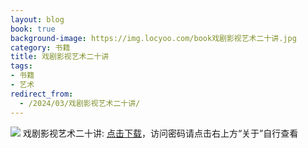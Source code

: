 ```yaml
---
layout: blog
book: true
background-image: https://img.locyoo.com/book戏剧影视艺术二十讲.jpg
category: 书籍
title: 戏剧影视艺术二十讲
tags:
- 书籍
- 艺术
redirect_from:
  - /2024/03/戏剧影视艺术二十讲/
---
```

![](https://img.locyoo.com/book戏剧影视艺术二十讲.jpg)
戏剧影视艺术二十讲: <a name = "ref1" href="https://url18.ctfile.com/f/50983618-1334836106-03466d?p=3619">点击下载</a>，访问密码请点击右上方“关于”自行查看